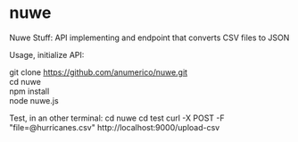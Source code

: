 # nuwe
Nuwe Stuff: API implementing and endpoint that converts CSV files to JSON

Usage, initialize API:

git clone https://github.com/anumerico/nuwe.git \
cd nuwe\
npm install\
node nuwe.js

Test, in an other terminal:
cd nuwe
cd test
curl -X POST -F "file=@hurricanes.csv" http://localhost:9000/upload-csv

